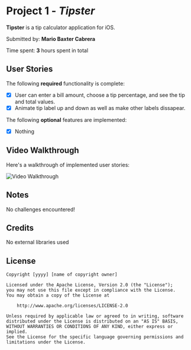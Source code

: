 # Project 1 - *Tipster*

**Tipster** is a tip calculator application for iOS.

Submitted by: **Mario Baxter Cabrera**

Time spent: **3** hours spent in total

## User Stories

The following **required** functionality is complete:

* [x] User can enter a bill amount, choose a tip percentage, and see the tip and total values.
* [x] Animate tip label up and down as well as make other labels dissapear.

The following **optional** features are implemented:

* [x] Nothing

## Video Walkthrough

Here's a walkthrough of implemented user stories:

<img src='http://g.recordit.co/ytITcaMBpx.gif' title='Video Walkthrough' width='' alt='Video Walkthrough' />

## Notes

No challenges encountered!

## Credits

No external libraries used

## License

    Copyright [yyyy] [name of copyright owner]

    Licensed under the Apache License, Version 2.0 (the "License");
    you may not use this file except in compliance with the License.
    You may obtain a copy of the License at

        http://www.apache.org/licenses/LICENSE-2.0

    Unless required by applicable law or agreed to in writing, software
    distributed under the License is distributed on an "AS IS" BASIS,
    WITHOUT WARRANTIES OR CONDITIONS OF ANY KIND, either express or implied.
    See the License for the specific language governing permissions and
    limitations under the License.
